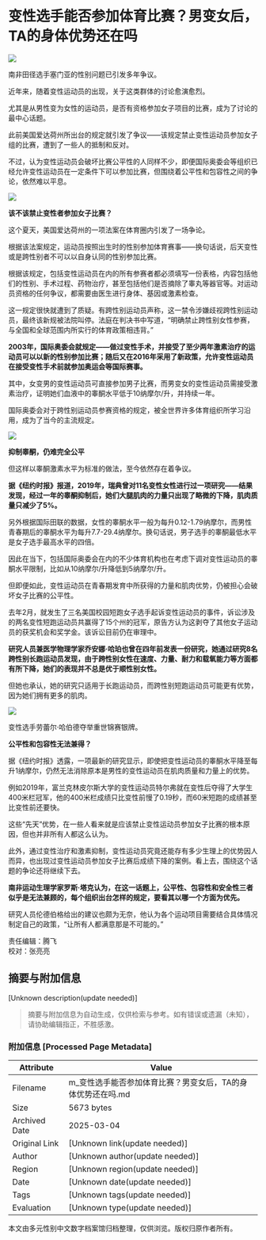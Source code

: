 # 变性选手能否参加体育比赛？男变女后，TA的身体优势还在吗

![](https://imagecloud.thepaper.cn/thepaper/image/86/588/755.jpg)

南非田径选手塞门亚的性别问题已引发多年争议。

近年来，随着变性运动员的出现，关于这类群体的讨论愈演愈烈。

尤其是从男性变为女性的运动员，是否有资格参加女子项目的比赛，成为了讨论的最中心话题。

此前美国爱达荷州所出台的规定就引发了争议——该规定禁止变性运动员参加女子组的比赛，遭到了一些人的抵制和反对。

不过，认为变性运动员会破坏比赛公平性的人同样不少，即便国际奥委会等组织已经允许变性运动员在一定条件下可以参加比赛，但围绕着公平性和包容性之间的争论，依然难以平息。

![](https://imagecloud.thepaper.cn/thepaper/image/86/588/753.jpg)

**该不该禁止变性者参加女子比赛？**

这个夏天，美国爱达荷州的一项法案在体育圈内引发了一场争论。

根据该法案规定，运动员按照出生时的性别参加体育赛事——换句话说，后天变性或是跨性别者不可以以自身认同的性别参加比赛。

根据该规定，包括变性运动员在内的所有参赛者都必须填写一份表格，内容包括他们的性别、手术过程、药物治疗，甚至包括他们是否摘除了睾丸等器官等。对运动员资格的任何争议，都需要由医生进行身体、基因或激素检查。

这一规定很快就遭到了质疑。有跨性别运动员声称，这一禁令涉嫌歧视跨性别运动员，最终该新规被法院叫停。法庭在判决书中写道，“明确禁止跨性别女性参赛，与全国和全球范围内所实行的体育政策相违背。”

**2003年，国际奥委会就规定——做过变性手术，并接受了至少两年激素治疗的运动员可以以新的性别参加比赛；随后又在2016年采用了新政策，允许变性运动员在接受变性手术前就参加奥运会等国际赛事。**

其中，女变男的变性运动员可直接参加男子比赛，而男变女的变性运动员需接受激素治疗，证明她们血液中的睾酮水平低于10纳摩尔/升，并持续一年。

国际奥委会对于跨性别运动员参赛资格的规定，被全世界许多体育组织所学习沿用，成为了当今的主流规定。

![](https://imagecloud.thepaper.cn/thepaper/image/86/588/756.jpg)

**抑制睾酮，仍难完全公平**

但这样以睾酮激素水平为标准的做法，至今依然存在着争议。

**据《纽约时报》报道，2019年，瑞典曾对11名变性女性进行过一项研究——结果发现，经过一年的睾酮抑制后，她们大腿肌肉的力量只出现了略微的下降，肌肉质量只减少了5%。**

另外根据国际田联的数据，女性的睾酮水平一般为每升0.12-1.79纳摩尔，而男性青春期后的睾酮水平为每升7.7-29.4纳摩尔。换句话说，男子选手的睾酮最低水平是女子选手最高水平的四倍。

因此在当下，包括国际奥委会在内的不少体育机构也在考虑下调对变性运动员的睾酮水平限制，比如从10纳摩尔/升降低到5纳摩尔/升。

但即便如此，变性运动员在青春期发育中所获得的力量和肌肉优势，仍被担心会破坏女子比赛的公平性。

去年2月，就发生了三名美国校园短跑女子选手起诉变性运动员的事件，诉讼涉及的两名变性短跑运动员共赢得了15个州的冠军，原告方认为这剥夺了其他女子运动员的获奖机会和奖学金。该诉讼目前仍在审理中。

**研究人员兼医学物理学家乔安娜·哈珀也曾在四年前发表一份研究，她通过研究8名跨性别长跑运动员发现，由于跨性别女性在速度、力量、耐力和载氧能力等方面都有所下降，她们的表现并不总是优于顺性别女性。**

但她也承认，她的研究只适用于长跑运动员，而跨性别短跑运动员可能更有优势，因为她们拥有更多的肌肉。

![](https://imagecloud.thepaper.cn/thepaper/image/86/588/754.jpg)

变性选手劳蕾尔·哈伯德夺举重世锦赛银牌。

**公平性和包容性无法兼得？**

据《纽约时报》透露，一项最新的研究显示，即使把变性运动员的睾酮水平降至每升1纳摩尔，仍然无法消除原本是男性的变性运动员在肌肉质量和力量上的优势。

例如2019年，富兰克林皮尔斯大学的变性运动员特尔弗就在变性后夺得了大学生400米栏冠军，他的400米栏成绩只比变性前慢了0.19秒，而60米短跑的成绩甚至比变性前还要快。

这些“先天”优势，在一些人看来就是应该禁止变性运动员参加女子比赛的根本原因，但也并非所有人都这么认为。

此外，通过变性治疗和激素抑制，变性运动员究竟还能存有多少生理上的优势因人而异，也出现过变性运动员参加女子比赛后成绩下降的案例。看上去，围绕这个话题的争论还将继续下去。

**南非运动生理学家罗斯·塔克认为，在这一话题上，公平性、包容性和安全性三者似乎是无法兼顾的，每个组织出台怎样的规定，要看其以哪一个方面为优先。**

研究人员伦德伯格给出的建议也颇为无奈，他认为各个运动项目需要结合具体情况制定自己的政策，“让所有人都满意那是不可能的。”

责任编辑：腾飞  
校对：张亮亮
<!-- tcd_original_link https://m.thepaper.cn/newsDetail_forward_8994480 -->


## 摘要与附加信息

<!-- tcd_abstract -->
[Unknown description(update needed)]
<!-- tcd_abstract_end -->

> 摘要与附加信息为自动生成，仅供检索与参考。如有错误或遗漏（未知），请协助编辑指正，不胜感激。

### 附加信息 [Processed Page Metadata]

| Attribute       | Value                                  |
|-----------------|----------------------------------------|
| Filename        | m_变性选手能否参加体育比赛？男变女后，TA的身体优势还在吗.md                             |
| Size            | 5673 bytes                           |
| Archived Date   | 2025-03-04                             |
| Original Link   | [Unknown link(update needed)]                       |
| Author          | [Unknown author(update needed)]                               |
| Region          | [Unknown region(update needed)]                               |
| Date            | [Unknown date(update needed)]                                 |
| Tags            | [Unknown tags(update needed)]                                 |
| Evaluation            | [Unknown type(update needed)]                                 |
<!-- tcd_table_end -->

本文由多元性别中文数字档案馆归档整理，仅供浏览。版权归原作者所有。
